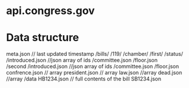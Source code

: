 # api.congress.gov


# Data structure
meta.json // last updated timestamp
/bills/
    /119/
        /chamber/
           /first/
             /status/
               /introduced.json //json array of ids
               /committee.json
               /floor.json    
           /second
               /introduced.json //json array of ids
               /committee.json
               /floor.json
        confrence.json // array
        president.json // array 
        law.json //array
        dead.json //array
        /data
          HB1234.json // full contents of the bill
          SB1234.json
